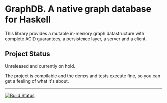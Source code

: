 # GraphDB. A native graph database for Haskell

This library provides a mutable in-memory graph datastructure with complete ACID guarantees, a persistence layer, a server and a client.

## Project Status

Unreleased and currently on hold.

The project is compilable and the demos and tests execute fine, so you can get a feeling of what it's about.

---

[![Build Status](https://travis-ci.org/nikita-volkov/graph-db.png?branch=master)](https://travis-ci.org/nikita-volkov/graph-db)
